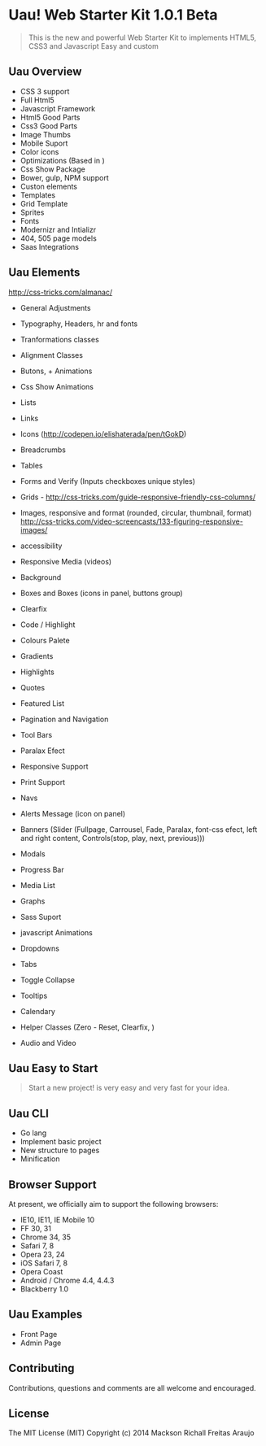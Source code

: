 # Uau! Web Starter Kit 1.0.1 Beta

> This is the new and powerful Web Starter Kit to implements HTML5, CSS3 and Javascript Easy and custom

## Uau Overview

- CSS 3 support
- Full Html5
- Javascript Framework
- Html5 Good Parts
- Css3 Good Parts
- Image Thumbs
- Mobile Suport
- Color icons
- Optimizations (Based in )
- Css Show Package
- Bower, gulp, NPM support
- Custon elements
- Templates
- Grid Template
- Sprites
- Fonts
- Modernizr and Intializr
- 404, 505 page models
- Saas Integrations


## Uau Elements

http://css-tricks.com/almanac/

* General Adjustments
* Typography, Headers, hr and fonts
* Tranformations classes
* Alignment Classes
* Butons, + Animations
* Css Show Animations
* Lists
* Links
* Icons (http://codepen.io/elishaterada/pen/tGokD)
* Breadcrumbs
* Tables
* Forms and Verify (Inputs checkboxes unique styles)
* Grids - http://css-tricks.com/guide-responsive-friendly-css-columns/
* Images, responsive and format (rounded, circular, thumbnail, format) http://css-tricks.com/video-screencasts/133-figuring-responsive-images/

* accessibility
* Responsive Media (videos)
* Background
* Boxes and Boxes (icons in panel, buttons group)
* Clearfix
* Code / Highlight
* Colours Palete
* Gradients
* Highlights
* Quotes
* Featured List
* Pagination and Navigation
* Tool Bars
* Paralax Efect
* Responsive Support
* Print Support
* Navs
* Alerts Message (icon on panel)
* Banners (Slider (Fullpage, Carrousel, Fade, Paralax, font-css efect, left and right content, Controls(stop, play, next, previous)))
* Modals
* Progress Bar
* Media List
* Graphs
* Sass Suport
* javascript Animations
* Dropdowns
* Tabs
* Toggle Collapse
* Tooltips
* Calendary
* Helper Classes (Zero - Reset, Clearfix, )
* Audio and Video


## Uau Easy to Start

> Start a new project! is very easy and very fast for your idea.

## Uau CLI

- Go lang
- Implement basic project
- New structure to pages
- Minification

## Browser Support

At present, we officially aim to support the following browsers:

* IE10, IE11, IE Mobile 10
* FF 30, 31
* Chrome 34, 35
* Safari 7, 8
* Opera 23, 24
* iOS Safari 7, 8
* Opera Coast
* Android / Chrome 4.4, 4.4.3
* Blackberry 1.0


## Uau Examples
* Front Page
* Admin Page


## Contributing

Contributions, questions and comments are all welcome and encouraged.

## License

The MIT License (MIT)
Copyright (c) 2014 Mackson Richall Freitas Araujo


